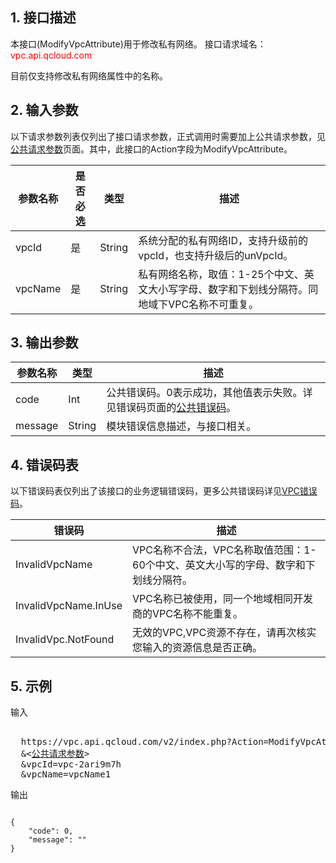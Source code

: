 ## 1. 接口描述
 
本接口(ModifyVpcAttribute)用于修改私有网络。
接口请求域名：<font style="color:red">vpc.api.qcloud.com</font>

目前仅支持修改私有网络属性中的名称。

 

## 2. 输入参数
 以下请求参数列表仅列出了接口请求参数，正式调用时需要加上公共请求参数，见<a href="/doc/api/372/4153" title="公共请求参数">公共请求参数</a>页面。其中，此接口的Action字段为ModifyVpcAttribute。

| 参数名称 | 是否必选  | 类型 | 描述 |
|---------|---------|---------|---------|
| vpcId | 是 | String | 系统分配的私有网络ID，支持升级前的vpcId，也支持升级后的unVpcId。 |
| vpcName | 是 | String | 私有网络名称，取值：1-25个中文、英文大小写字母、数字和下划线分隔符。同地域下VPC名称不可重复。 |
 

## 3. 输出参数

| 参数名称 | 类型 | 描述 |
|---------|---------|---------|
| code | Int | 公共错误码。0表示成功，其他值表示失败。详见错误码页面的<a href="https://www.qcloud.com/doc/api/372/%E9%94%99%E8%AF%AF%E7%A0%81#1.E3.80.81.E5.85.AC.E5.85.B1.E9.94.99.E8.AF.AF.E7.A0.81" title="公共错误码">公共错误码</a>。|
| message | String | 模块错误信息描述，与接口相关。|
 
 ## 4. 错误码表
 以下错误码表仅列出了该接口的业务逻辑错误码，更多公共错误码详见<a href="https://www.qcloud.com/doc/api/245/4924" title="VPC错误码">VPC错误码</a>。
 
 | 错误码 | 描述 |
|---------|---------|
| InvalidVpcName | VPC名称不合法，VPC名称取值范围：1-60个中文、英文大小写的字母、数字和下划线分隔符。 |
| InvalidVpcName.InUse | VPC名称已被使用，同一个地域相同开发商的VPC名称不能重复。 |
| InvalidVpc.NotFound | 无效的VPC,VPC资源不存在，请再次核实您输入的资源信息是否正确。 |

## 5. 示例
 
输入
<pre>

  https://vpc.api.qcloud.com/v2/index.php?Action=ModifyVpcAttribute
  &<<a href="https://www.qcloud.com/doc/api/229/6976">公共请求参数</a>>
  &vpcId=vpc-2ari9m7h
  &vpcName=vpcName1
</pre>

输出
```

{
    "code": 0,
    "message": ""
}

```

